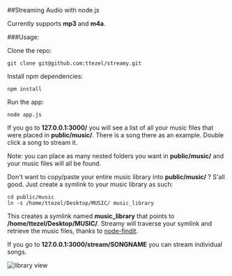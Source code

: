 ##Streaming Audio with node.js

Currently supports **mp3** and **m4a**.

###Usage:

Clone the repo:

	git clone git@github.com:ttezel/streamy.git
	
Install npm dependencies:

	npm install
	
Run the app:
	
	node app.js

If you go to **127.0.0.1:3000/** you will see a list of all your music files that were placed in **public/music/**. There is a song there as an example. Double click a song to stream it.

Note: you can place as many nested folders you want in **public/music/** and your music files will all be found.

Don't want to copy/paste your entire music library into **public/music/** ? S'all good. Just create a symlink to your music library as such:

	cd public/music
	ln -s /home/ttezel/Desktop/MUSIC/ music_library
	
This creates a symlink named **music_library** that points to **/home/ttezel/Desktop/MUSIC/**. Streamy will traverse your symlink and retrieve the music files, thanks to [node-findit](https://github.com/substack/node-findit).

If you go to **127.0.0.1:3000/stream/SONGNAME** you can stream individual songs.

![library view](http://dl.dropbox.com/u/32773572/streamy_pic1.png)
